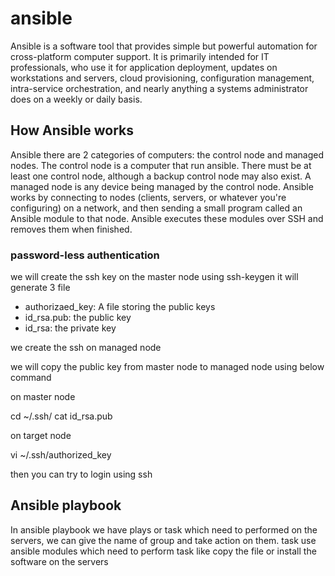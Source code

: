 # ansible

Ansible is a software tool that provides simple but powerful automation for cross-platform computer support. It is primarily intended for IT professionals, who use it for application deployment, updates on workstations and servers, cloud provisioning, configuration management, intra-service orchestration, and nearly anything a systems administrator does on a weekly or daily basis.

## How Ansible works 
Ansible there are 2 categories of computers: the control node and managed nodes. The control node is a computer that run ansible. There must be at least one control node, although a backup control node may also exist. A managed node is any device being managed by the control node.
Ansible works by connecting to nodes (clients, servers, or whatever you're configuring) on a network, and then sending a small program called an Ansible module to that node. Ansible executes these modules over SSH and removes them when finished. 

### password-less authentication 

we will create the ssh key on the master node  using ssh-keygen it will generate 3 file 
 - authorizaed_key: A file storing the public keys
 - id_rsa.pub: the public key 
 - id_rsa: the private key 
 
 we create the ssh on managed node 

we will copy the public key from master node to managed node using below command 

 on master node 

 cd ~/.ssh/
 cat id_rsa.pub

 on target node 

 vi ~/.ssh/authorized_key 

then you can try to login using ssh 

## Ansible playbook 

In ansible playbook we have plays or task which need to performed on the servers, we can give the name of group and take action on them. 
task use ansible modules which need to perform task like copy the file or install the software on the servers 

